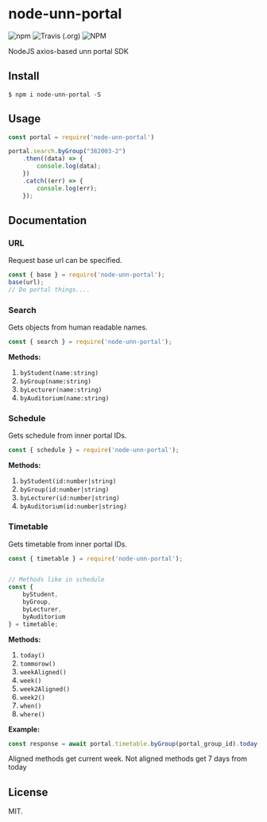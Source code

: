 # node-unn-portal
![npm](https://img.shields.io/npm/v/node-unn-portal) ![Travis (.org)](https://img.shields.io/travis/soniceelijah/node-unn-portal) ![NPM](https://img.shields.io/npm/l/node-unn-portal)

NodeJS axios-based unn portal SDK

## Install

```shell
$ npm i node-unn-portal -S
```

## Usage

```js
const portal = require('node-unn-portal')

portal.search.byGroup("382003-2")
    .then((data) => {
        console.log(data);
    })
    .catch((err) => {
        console.log(err);
    });

```

## Documentation

### URL

Request base url can be specified.

```js
const { base } = require('node-unn-portal');
base(url);
// Do portal things....
```

### Search

Gets objects from human readable names.

```js
const { search } = require('node-unn-portal');
```

**Methods:**

1. ```byStudent(name:string)```
2. ```byGroup(name:string)```
3. ```byLecturer(name:string)```
4. ```byAuditorium(name:string)```

### Schedule

Gets schedule from inner portal IDs.

```js
const { schedule } = require('node-unn-portal');
```

**Methods:**

1. ```byStudent(id:number|string)```
2. ```byGroup(id:number|string)```
3. ```byLecturer(id:number|string)```
4. ```byAuditorium(id:number|string)```

### Timetable

Gets timetable from inner portal IDs.

```js
const { timetable } = require('node-unn-portal');


// Methods like in schedule
const {
    byStudent,
    byGroup,
    byLecturer,
    byAuditorium
} = timetable;

```

**Methods:**

1. ```today()```
2. ```tommorow()```
3. ```weekAligned()```
4. ```week()```
5. ```week2Aligned()```
6. ```week2()```
7. ```when()```
8. ```where()```

**Example:**

```js
const response = await portal.timetable.byGroup(portal_group_id).today();
```

Aligned methods get current week. Not aligned methods get 7 days from today

## License

MIT.
